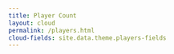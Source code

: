 ```yaml
---
title: Player Count
layout: cloud
permalink: /players.html
cloud-fields: site.data.theme.players-fields
---
```

